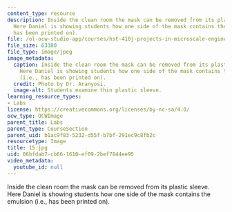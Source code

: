 ```yaml
---
content_type: resource
description: Inside the clean room the mask can be removed from its plastic sleeve.
  Here Daniel is showing students how one side of the mask contains the emulsion (i.e.,
  has been printed on).
file: /ol-ocw-studio-app/courses/hst-410j-projects-in-microscale-engineering-for-the-life-sciences-spring-2007/06bfdab7cb661610ef092bef7844ee95_15.jpg
file_size: 63380
file_type: image/jpeg
image_metadata:
  caption: Inside the clean room the mask can be removed from its plastic sleeve.
    Here Daniel is showing students how one side of the mask contains the emulsion
    (i.e., has been printed on).
  credit: Photo by Dr. Aranyosi.
  image-alt: Students examine thin plastic sleeve.
learning_resource_types:
- Labs
license: https://creativecommons.org/licenses/by-nc-sa/4.0/
ocw_type: OCWImage
parent_title: Labs
parent_type: CourseSection
parent_uid: b1ac9f83-5232-d55f-b7bf-291ec9c8fb2c
resourcetype: Image
title: 15.jpg
uid: 06bfdab7-cb66-1610-ef09-2bef7844ee95
video_metadata:
  youtube_id: null
---
```

Inside the clean room the mask can be removed from its plastic sleeve. Here Daniel is showing students how one side of the mask contains the emulsion (i.e., has been printed on).